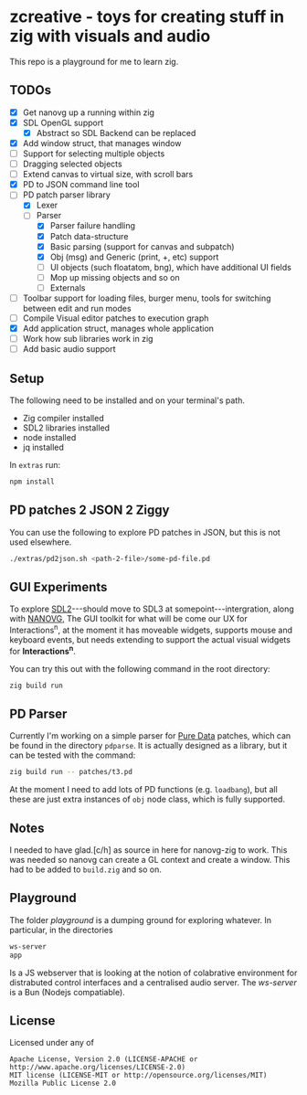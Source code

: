 # zcreative - toys for creating stuff in zig with visuals and audio

This repo is a playground for me to learn zig.

## TODOs

- [X] Get nanovg up a running within zig
- [X] SDL OpenGL support
  - [X] Abstract so SDL Backend can be replaced
- [X] Add window struct, that manages window
- [ ] Support for selecting multiple objects
- [ ] Dragging selected objects
- [ ] Extend canvas to virtual size, with scroll bars
- [X] PD to JSON command line tool
- [ ] PD patch parser library
  - [X] Lexer
  - [ ] Parser
     - [X] Parser failure handling
     - [X] Patch data-structure
     - [X] Basic parsing (support for canvas and subpatch)
     - [X] Obj (msg) and Generic (print, +, etc) support
     - [ ] UI objects (such floatatom, bng), which have additional UI fields
     - [ ] Mop up missing objects and so on
     - [ ] Externals
- [ ] Toolbar support for loading files, burger menu, tools for switching between edit and run modes
- [ ] Compile Visual editor patches to execution graph
- [X] Add application struct, manages whole application
- [ ] Work how sub libraries work in zig
- [ ] Add basic audio support

## Setup

The following need to be installed and on your terminal's path.

- Zig compiler installed
- SDL2 libraries installed
- node installed
- jq installed

In ```extras``` run:

```bash
npm install
```

## PD patches 2 JSON 2 Ziggy

You can use the following to explore PD patches in JSON, but this is not used elsewhere.

```bash
./extras/pd2json.sh <path-2-file>/some-pd-file.pd
```

## GUI Experiments

To explore [SDL2](https://www.libsdl.org/)---should move to SDL3 at somepoint---intergration, along with [NANOVG,](https://github.com/memononen/nanovg) 
The GUI toolkit for what will be come our UX for Interactions<sup>n</sup>, at the moment it has 
moveable widgets, supports mouse and keyboard events, but needs extending to support the actual visual widgets for
**Interactions<sup>n</sup>**.

You can try this out with the following command in the root directory:

```bash
zig build run
```

## PD Parser

Currently I'm working on a simple parser for [Pure Data](https://puredata.info/) patches, which can be 
found in the directory ```pdparse```. It is actually designed as a library, but it can be tested with the command:

```bash
zig build run -- patches/t3.pd
```

At the moment I need to add lots of PD functions (e.g. ```loadbang```), but all these are just extra 
instances of ```obj``` node class, which is fully supported.

## Notes

I needed to have glad.[c/h] as source in here for nanovg-zig
to work. This was needed so nanovg can create a GL context and 
create a window. This had to be added to ```build.zig``` and so on.

## Playground

The folder *playground* is a dumping ground for exploring whatever. In particular, in the directories

```bash
ws-server
app
```

Is a JS webserver that is looking at the notion of colabrative environment for distrabuted control interfaces 
and a centralised audio server. The *ws-server* is a Bun (Nodejs compatiable).

## License

Licensed under any of

    Apache License, Version 2.0 (LICENSE-APACHE or http://www.apache.org/licenses/LICENSE-2.0)
    MIT license (LICENSE-MIT or http://opensource.org/licenses/MIT)
    Mozilla Public License 2.0
